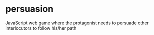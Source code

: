 # persuasion
JavaScript web game where the protagonist needs to persuade other interlocutors to follow his/her path
